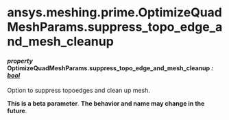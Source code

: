 <a id="ansys-meshing-prime-optimizequadmeshparams-suppress-topo-edge-and-mesh-cleanup"></a>

# ansys.meshing.prime.OptimizeQuadMeshParams.suppress_topo_edge_and_mesh_cleanup

<a id="ansys.meshing.prime.OptimizeQuadMeshParams.suppress_topo_edge_and_mesh_cleanup"></a>

#### *property* OptimizeQuadMeshParams.suppress_topo_edge_and_mesh_cleanup *: [bool](https://docs.python.org/3.11/library/functions.html#bool)*

Option to suppress topoedges and clean up mesh.

**This is a beta parameter**. **The behavior and name may change in the future**.

<!-- !! processed by numpydoc !! -->
